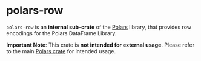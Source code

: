 # polars-row

`polars-row` is an **internal sub-crate** of the [Polars](https://crates.io/crates/polars) library, that provides row encodings for the Polars DataFrame Library.

**Important Note**: This crate is **not intended for external usage**. Please refer to the main [Polars crate](https://crates.io/crates/polars) for intended usage.

